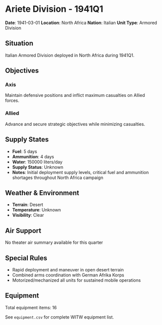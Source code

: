 # Ariete Division - 1941Q1

**Date**: 1941-03-01
**Location**: North Africa
**Nation**: Italian
**Unit Type**: Armored Division

## Situation

Italian Armored Division deployed in North Africa during 1941Q1.

## Objectives

### Axis
Maintain defensive positions and inflict maximum casualties on Allied forces.

### Allied
Advance and secure strategic objectives while minimizing casualties.

## Supply States

- **Fuel**: 5 days
- **Ammunition**: 4 days
- **Water**: 150000 liters/day
- **Supply Status**: Unknown
- **Notes**: Initial deployment supply levels, critical fuel and ammunition shortages throughout North Africa campaign

## Weather & Environment

- **Terrain**: Desert
- **Temperature**: Unknown
- **Visibility**: Clear

## Air Support

No theater air summary available for this quarter

## Special Rules

- Rapid deployment and maneuver in open desert terrain
- Combined arms coordination with German Afrika Korps
- Motorized/mechanized all units for sustained mobile operations

## Equipment

Total equipment items: 16

See `equipment.csv` for complete WITW equipment list.
